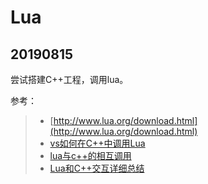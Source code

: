 # Lua


## 20190815
尝试搭建C++工程，调用lua。  


参考：  
> * [http://www.lua.org/download.html](http://www.lua.org/download.html)
> * [vs如何在C++中调用Lua](https://www.cnblogs.com/jadeboy/p/3947746.html)
> * [lua与c++的相互调用](https://blog.csdn.net/sndaxdrs/article/details/6230999)
> * [Lua和C++交互详细总结](https://www.cnblogs.com/sevenyuan/p/4511808.html)

